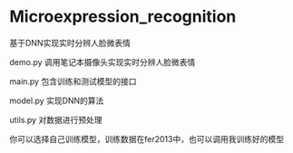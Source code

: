 # Microexpression_recognition
基于DNN实现实时分辨人脸微表情

demo.py 调用笔记本摄像头实现实时分辨人脸微表情

main.py 包含训练和测试模型的接口

model.py 实现DNN的算法

utils.py 对数据进行预处理

你可以选择自己训练模型，训练数据在fer2013中，也可以调用我训练好的模型

